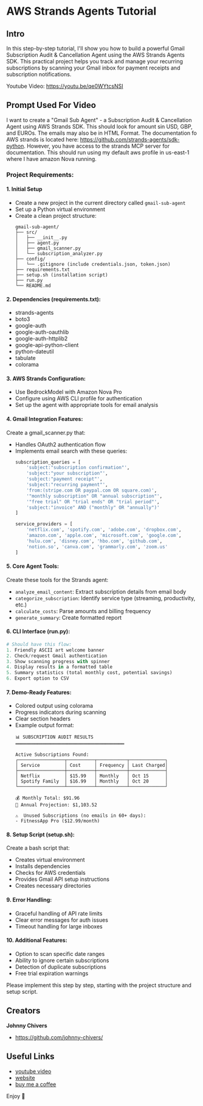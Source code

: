 # AWS Strands Agents Tutorial 

## Intro 
In this step-by-step tutorial, I'll show you how to build a powerful Gmail Subscription Audit & Cancellation Agent using the AWS Strands Agents SDK. This practical project helps you track and manage your recurring subscriptions by scanning your Gmail inbox for payment receipts and subscription notifications.

Youtube Video: https://youtu.be/qe0WYtcsNSI 

## Prompt Used For Video 
I want to create a "Gmail Sub Agent" - a Subscription Audit & Cancellation Agent using AWS Strands SDK. This should look for amount sin USD, GBP, and EUROs. The emails may also be in HTML Format. The documentation fo AWS strands is located here: https://github.com/strands-agents/sdk-python. However, you have access to the strands MCP server for documentation. This should run using my default aws profile in us-east-1 where I have amazon Nova running. 

### Project Requirements:

#### 1. Initial Setup
- Create a new project in the current directory called `gmail-sub-agent`
- Set up a Python virtual environment
- Create a clean project structure:
  ```
  gmail-sub-agent/
  ├── src/
  │   ├── __init__.py
  │   ├── agent.py
  │   ├── gmail_scanner.py
  │   └── subscription_analyzer.py
  ├── config/
  │   └── .gitignore (include credentials.json, token.json)
  ├── requirements.txt
  ├── setup.sh (installation script)
  ├── run.py
  └── README.md
  ```

#### 2. Dependencies (requirements.txt):
- strands-agents
- boto3
- google-auth
- google-auth-oauthlib
- google-auth-httplib2
- google-api-python-client
- python-dateutil
- tabulate
- colorama

#### 3. AWS Strands Configuration:
- Use BedrockModel with Amazon Nova Pro 
- Configure using AWS CLI profile for authentication
- Set up the agent with appropriate tools for email analysis

#### 4. Gmail Integration Features:
Create a gmail_scanner.py that:
- Handles OAuth2 authentication flow
- Implements email search with these queries:
  ```python
  subscription_queries = [
      'subject:"subscription confirmation"',
      'subject:"your subscription"',
      'subject:"payment receipt"',
      'subject:"recurring payment"',
      'from:(stripe.com OR paypal.com OR square.com)',
      '"monthly subscription" OR "annual subscription"',
      '"free trial" OR "trial ends" OR "trial period"',
      'subject:"invoice" AND ("monthly" OR "annually")'
  ]
  
  service_providers = [
      'netflix.com', 'spotify.com', 'adobe.com', 'dropbox.com',
      'amazon.com', 'apple.com', 'microsoft.com', 'google.com',
      'hulu.com', 'disney.com', 'hbo.com', 'github.com',
      'notion.so', 'canva.com', 'grammarly.com', 'zoom.us'
  ]
  ```

#### 5. Core Agent Tools:
Create these tools for the Strands agent:
- `analyze_email_content`: Extract subscription details from email body
- `categorize_subscription`: Identify service type (streaming, productivity, etc.)
- `calculate_costs`: Parse amounts and billing frequency
- `generate_summary`: Create formatted report

#### 6. CLI Interface (run.py):
```python
# Should have this flow:
1. Friendly ASCII art welcome banner
2. Check/request Gmail authentication
3. Show scanning progress with spinner
4. Display results in a formatted table
5. Summary statistics (total monthly cost, potential savings)
6. Export option to CSV
```

#### 7. Demo-Ready Features:
- Colored output using colorama
- Progress indicators during scanning
- Clear section headers
- Example output format:
  ```
  📊 SUBSCRIPTION AUDIT RESULTS
  ════════════════════════════════════════

  Active Subscriptions Found:
  ┌─────────────────┬──────────┬───────────┬─────────────┐
  │ Service         │ Cost     │ Frequency │ Last Charged│
  ├─────────────────┼──────────┼───────────┼─────────────┤
  │ Netflix         │ $15.99   │ Monthly   │ Oct 15      │
  │ Spotify Family  │ $16.99   │ Monthly   │ Oct 20      │
  └─────────────────┴──────────┴───────────┴─────────────┘

  💰 Monthly Total: $91.96
  📅 Annual Projection: $1,103.52
  
  ⚠️  Unused Subscriptions (no emails in 60+ days):
  - FitnessApp Pro ($12.99/month)
  ```

#### 8. Setup Script (setup.sh):
Create a bash script that:
- Creates virtual environment
- Installs dependencies
- Checks for AWS credentials
- Provides Gmail API setup instructions
- Creates necessary directories

#### 9. Error Handling:
- Graceful handling of API rate limits
- Clear error messages for auth issues
- Timeout handling for large inboxes

#### 10. Additional Features:
- Option to scan specific date ranges
- Ability to ignore certain subscriptions
- Detection of duplicate subscriptions
- Free trial expiration warnings

Please implement this step by step, starting with the project structure and setup script.

## Creators

**Johnny Chivers**

- <https://github.com/johnny-chivers/>

## Useful Links

- [youtube video](https://youtu.be/iGvj1gjbwl0) 
- [website](https://www.johnnychivers.co.uk)
- [buy me a coffee](https://www.buymeacoffee.com/johnnychivers)


Enjoy :metal:
